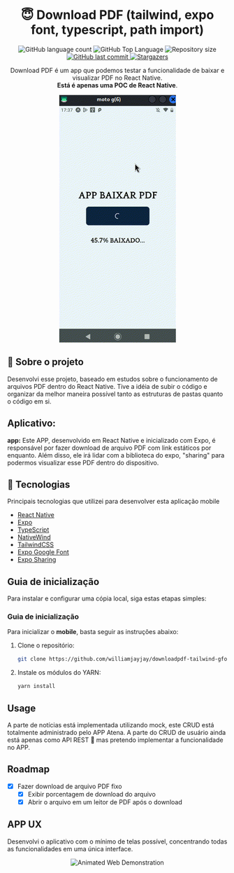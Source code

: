 <h1 align="center">😇 Download PDF (tailwind, expo font, typescript, path import)</h1>

<p align="center">
  <img alt="GitHub language count" src="https://img.shields.io/github/languages/count/williamjayjay/downloadpdf-tailwind-gfont-pathimport">

  <img alt="GitHub Top Language" src="https://img.shields.io/github/languages/top/williamjayjay/downloadpdf-tailwind-gfont-pathimport" />

  <img alt="Repository size" src="https://img.shields.io/github/repo-size/williamjayjay/downloadpdf-tailwind-gfont-pathimport">
  
  <a href="https://github.com/williamjayjay/Github-Blog/commits/master">
    <img alt="GitHub last commit" src="https://img.shields.io/github/last-commit/williamjayjay/downloadpdf-tailwind-gfont-pathimport">
  </a>
    
   <a href="https://github.com/williamjayjay/downloadpdf-tailwind-gfont-pathimport/stargazers">
    <img alt="Stargazers" src="https://img.shields.io/github/stars/williamjayjay/downloadpdf-tailwind-gfont-pathimport?style=social">
  </a>
</p>

<p align="center">Download PDF é um app que podemos testar a funcionalidade de baixar e visualizar PDF no React Native.<br/><strong>Está é apenas uma POC de React Native</strong>.</p>

<p align="center">
<img alt="App Download PDF" src="github/cover.png" />
</p>

## 🥶 Sobre o projeto

Desenvolvi esse projeto, baseado em estudos sobre o funcionamento de arquivos PDF dentro do React Native. Tive a idéia de subir o código e organizar da melhor maneira possível tanto as estruturas de pastas quanto o código em si.

## Aplicativo:

**app:** Este APP, desenvolvido em React Native e inicializado com Expo, é responsável por fazer download de arquivo PDF com link estáticos por enquanto. Além disso, ele irá lidar com a biblioteca do expo, "sharing" para podermos visualizar esse PDF dentro do dispositivo.


## 🚀 Tecnologias

Principais tecnologias que utilizei para desenvolver esta aplicação mobile

- [React Native](https://reactnative.dev/)
- [Expo](https://expo.io/)
- [TypeScript](https://www.typescriptlang.org/)
- [NativeWind](https://www.nativewind.dev/)
- [TailwindCSS](https://tailwindcss.com/)
- [Expo Google Font](https://docs.expo.dev/develop/user-interface/fonts/)
- [Expo Sharing](https://docs.expo.dev/versions/latest/sdk/sharing/)


## Guia de inicialização

Para instalar e configurar uma cópia local, siga estas etapas simples:

### Guia de inicialização

Para inicializar o **mobile**, basta seguir as instruções abaixo:

1. Clone o repositório:
   ```sh
   git clone https://github.com/williamjayjay/downloadpdf-tailwind-gfont-pathimport
   ```

2. Instale os módulos do YARN:
   ```sh
   yarn install
   ```


## Usage

A parte de notícias está implementada utilizando mock, este CRUD está totalmente administrado pelo APP Atena. A parte do CRUD de usuário ainda está apenas como API REST 🥶 mas pretendo implementar a funcionalidade no APP.

## Roadmap

- [x] Fazer download de arquivo PDF fixo
  - [x] Exibir porcentagem de download do arquivo
  - [x] Abrir o arquivo em um leitor de PDF após o download

## APP UX

Desenvolvi o aplicativo com o mínimo de telas possível, concentrando todas as funcionalidades em uma única interface.

<p align="center">
  <img alt="Animated Web Demonstration" title="#Web" src="github/demo_bg.gif" width="100%" height="200px">
</p>